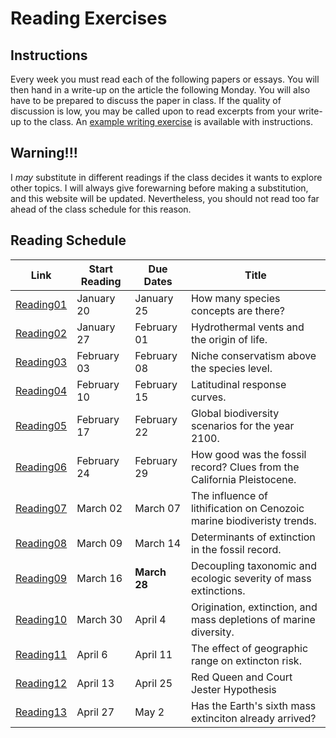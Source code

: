# Reading Exercises

## Instructions

Every week you must read each of the following papers or essays. You will then hand in a write-up on the article the following Monday. You will also have to be prepared to discuss the paper in class. If the quality of discussion is low, you may be called upon to read excerpts from your write-up to the class. An [example writing exercise](http://teststrata.geology.wisc.edu/teachPaleobiology/WritingExercises/WritingExample.md) is available with instructions.

## Warning!!!

I *may* substitute in different readings if the class decides it wants to explore other topics. I will always give forewarning before making a substitution, and this website will be updated. Nevertheless, you should not read too far ahead of the class schedule for this reason.

## Reading Schedule

Link | Start Reading | Due Dates | Title
--------- | ---------- | ----------- | ----------
[Reading01](http://www.theguardian.com/science/punctuated-equilibrium/2010/oct/20/3) | January 20 | January 25 | How many species concepts are there?
[Reading02](http://teststrata.geology.wisc.edu/teachPaleobiology/ReadingExercises/Hydrothermal%20vents.pdf) | January 27 | February 01 | Hydrothermal vents and the origin of life.
[Reading03](http://teststrata.geology.wisc.edu/teachPaleobiology/ReadingExercises/Niche%20Conservatism.pdf) | February 03 | February 08 | Niche conservatism above the species level.
[Reading04](http://teststrata.geology.wisc.edu/teachPaleobiology/ReadingExercises/Latitude.pdf) | February 10 | February 15 | Latitudinal response curves.
[Reading05](http://teststrata.geology.wisc.edu/teachPaleobiology/ReadingExercises/BiodiversityScenarios.pdf) | February 17 | February 22 | Global biodiversity scenarios for the year 2100.
[Reading06](http://teststrata.geology.wisc.edu/teachPaleobiology/ReadingExercises/Live%20Dead.pdf) | February 24 | February 29 | How good was the fossil record? Clues from the California Pleistocene.
[Reading07](http://teststrata.geology.wisc.edu/teachPaleobiology/ReadingExercises/Lithification.pdf) | March 02 | March 07 | The influence of lithification on Cenozoic marine biodiveristy trends.
[Reading08](http://teststrata.geology.wisc.edu/teachPaleobiology/ReadingExercises/CommonCause.pdf) | March 09 | March 14 | Determinants of extinction in the fossil record.
[Reading09](http://teststrata.geology.wisc.edu/teachPaleobiology/ReadingExercises/Ecologic%20Severity.pdf) | March 16 | **March 28** | Decoupling taxonomic and ecologic severity of mass extinctions.
[Reading10](http://teststrata.geology.wisc.edu/teachPaleobiology/ReadingExercises/Mass%20Depletion.pdf) | March 30 | April 4 | Origination, extinction, and mass depletions of marine diversity.
[Reading11](http://teststrata.geology.wisc.edu/teachPaleobiology/ReadingExercises/Geographic%20Extinction.pdf) | April 6 | April 11 | The effect of geographic range on extincton risk.
[Reading12](http://teststrata.geology.wisc.edu/teachPaleobiology/ReadingExercises/RedQueen.pdf) | April 13 | April 25 | Red Queen and Court Jester Hypothesis
[Reading13](http://teststrata.geology.wisc.edu/teachPaleobiology/ReadingExercises/Sixth%20Extinction.pdf) | April 27 | May 2 | Has the Earth's sixth mass extinciton already arrived?
